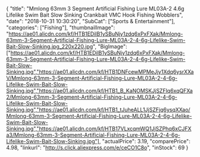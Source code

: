 {
	"title": "Mmlong 63mm 3 Segment Artificial Fishing Lure ML03A-2 4.6g Lifelike Swim Bait Slow Sinking Crankbait VMC Hook Fishing Wobblers",
	"date": "2018-10-31 10:30:20",
	"SubCat": ["Sports & Entertainment"],
	"categories": ["Fishing"],
	"thumbnailImage": "https://ae01.alicdn.com/kf/HTB1EDilB1ySBuNjy1zdq6xPxFXak/Mmlong-63mm-3-Segment-Artificial-Fishing-Lure-ML03A-2-4-6g-Lifelike-Swim-Bait-Slow-Sinking.jpg_220x220.jpg",
	"BigImage": ["https://ae01.alicdn.com/kf/HTB1EDilB1ySBuNjy1zdq6xPxFXak/Mmlong-63mm-3-Segment-Artificial-Fishing-Lure-ML03A-2-4-6g-Lifelike-Swim-Bait-Slow-Sinking.jpg","https://ae01.alicdn.com/kf/HTB1DNFcewMPMeJjy1Xdq6ysrXXaV/Mmlong-63mm-3-Segment-Artificial-Fishing-Lure-ML03A-2-4-6g-Lifelike-Swim-Bait-Slow-Sinking.jpg","https://ae01.alicdn.com/kf/HTB1_B_KaNOMSKJjSZFlq6xqQFXa2/Mmlong-63mm-3-Segment-Artificial-Fishing-Lure-ML03A-2-4-6g-Lifelike-Swim-Bait-Slow-Sinking.jpg","https://ae01.alicdn.com/kf/HTB1_tJuheALL1JjSZFjq6ysqXXao/Mmlong-63mm-3-Segment-Artificial-Fishing-Lure-ML03A-2-4-6g-Lifelike-Swim-Bait-Slow-Sinking.jpg","https://ae01.alicdn.com/kf/HTB17VLxcqmWQ1JjSZPhq6xCJFXa3/Mmlong-63mm-3-Segment-Artificial-Fishing-Lure-ML03A-2-4-6g-Lifelike-Swim-Bait-Slow-Sinking.jpg"],
	"actualPrice": 3.19,
	"comparePrice": 4.98,
	"linkurl": "http://s.click.aliexpress.com/e/ceCO1C8o",
	"inStock": 69
}
